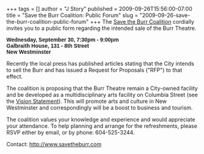 +++
tags = []
author = "J Story"
published = 2009-09-26T15:56:00-07:00
title = "Save the Burr Coalition: Public Forum"
slug = "2009-09-26-save-the-burr-coalition-public-forum"
+++
The [Save the Burr Coalition](http://www.savetheburr.com) cordially
invites you to a public form regarding the intended sale of the Burr
Theatre.  
  
<span style="font-weight: bold; font-family: arial;">Wednesday,
September 30, 7:30pm - 9:00pm</span>  
<span style="font-weight: bold; font-family: arial;"> Galbraith House,
131 - 8th Street</span>  
<span style="font-weight: bold; font-family: arial;"> New
Westminster</span>  
  
Recently the local press has published articles stating that the City
intends to sell the Burr and has issued a Request for Proposals ("RFP")
to that effect.  
  
The coalition is proposing that the Burr Theatre remain a City-owned
facility and be developed as a multidisciplinary arts facility on
Columbia Street (see the [Vision
Statement](http://www.savetheburr.com/main/vision_statement.pdf)). This
will promote arts and culture in New Westminster and correspondingly
will be a boost to business and tourism.  
  
The coalition values your knowledge and experience and would appreciate
your attendance. To help planning and arrange for the refreshments,
please RSVP either by email, or by phone: 604-525-3244.  
  
Contact: <http://www.savetheburr.com>
